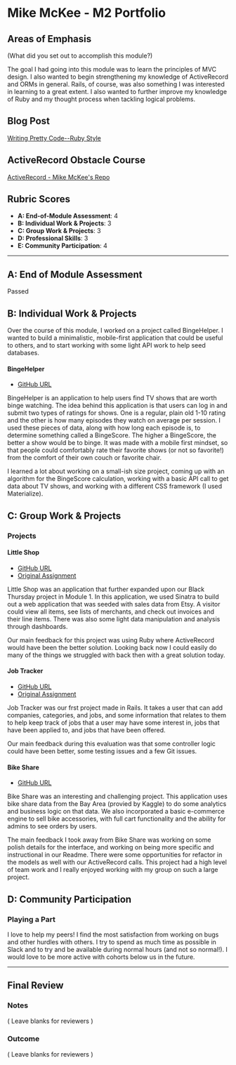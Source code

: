 # Mike McKee - M2 Portfolio

## Areas of Emphasis

(What did you set out to accomplish this module?)

The goal I had going into this module was to learn the principles of MVC
design. I also wanted to begin strengthening my knowledge of ActiveRecord and
ORMs in general. Rails, of course, was also something I was interested in learning
to a great extent. I also wanted to further improve my knowledge of Ruby
and my thought process when tackling logical problems.

## Blog Post

[Writing Pretty Code--Ruby Style](https://medium.com/@mikecm/writing-pretty-code-ruby-style-edf740a7cb81)

## ActiveRecord Obstacle Course

[ActiveRecord - Mike McKee's Repo](https://github.com/mikecm1141/activerecord-obstacle-course)

## Rubric Scores

* **A: End-of-Module Assessment**: 4
* **B: Individual Work & Projects**: 3
* **C: Group Work & Projects**: 3
* **D: Professional Skills**: 3
* **E: Community Participation**: 4

-----------------------

## A: End of Module Assessment

Passed

## B: Individual Work & Projects

Over the course of this module, I worked on a project called BingeHelper. I wanted
to build a minimalistic, mobile-first application that could be useful to others,
and to start working with some light API work to help seed databases.

#### BingeHelper

* [GitHub URL](https://github.com/mikecm1141/bingehelper)

BingeHelper is an application to help users find TV shows that are worth binge watching.
The idea behind this application is that users can log in and submit two types of 
ratings for shows. One is a regular, plain old 1-10 rating and the other is how many
episodes they watch on average per session. I used these pieces of data, along with
how long each episode is, to determine something called a BingeScore. The higher a BingeScore,
the better a show would be to binge. It was made with a mobile first mindset, so that people could
comfortably rate their favorite shows (or not so favorite!) from the comfort of their own couch or
favorite chair.

I learned a lot about working on a small-ish size project, coming up with an algorithm for
the BingeScore calculation, working with a basic API call to get data about TV shows, and
working with a different CSS framework (I used Materialize).

## C: Group Work & Projects

### Projects

#### Little Shop

* [GitHub URL](https://github.com/mikecm1141/little-shop-redux)
* [Original Assignment](https://github.com/turingschool-projects/little-shop-redux)

Little Shop was an application that further expanded upon our Black Thursday
project in Module 1. In this application, we used Sinatra to build out a web 
application that was seeded with sales data from Etsy. A visitor could view all
items, see lists of merchants, and check out invoices and their line items. There was
also some light data manipulation and analysis through dashboards.

Our main feedback for this project was using Ruby where ActiveRecord would have been
the better solution. Looking back now I could easily do many of the things we struggled
with back then with a great solution today.

#### Job Tracker

* [GitHub URL](https://github.com/TCraig7/job-tracker)
* [Original Assignment](https://github.com/turingschool-projects/job-tracker)

Job Tracker was our frst project made in Rails. It takes a user that can add companies,
categories, and jobs, and some information that relates to them to help keep track of
jobs that a user may have some interest in, jobs that have been applied to, and jobs
that have been offered.

Our main feedback during this evaluation was that some controller logic could have
been better, some testing issues and a few Git issues.

#### Bike Share

* [GitHub URL](https://github.com/mikecm1141/bike-share)

Bike Share was an interesting and challenging project. This application uses bike share
data from the Bay Area (provied by Kaggle) to do some analytics and business logic
on that data. We also incorporated a basic e-commerce engine to sell bike accessories, with
full cart functionality and the ability for admins to see orders by users.

The main feedback I took away from Bike Share was working on some polish details for
the interface, and working on being more specific and instructional in our Readme. There
were some opportunities for refactor in the models as well with our ActiveRecord calls. This
project had a high level of team work and I really enjoyed working with my group on
such a large project.


## D: Community Participation

### Playing a Part

I love to help my peers! I find the most satisfaction from working on bugs and
other hurdles with others. I try to spend as much time as possible in Slack and
to try and be available during normal hours (and not so normal!). I would love to
be more active with cohorts below us in the future.

------------------

## Final Review

### Notes

( Leave blanks for reviewers )

### Outcome

( Leave blanks for reviewers )
